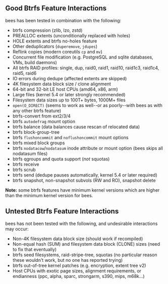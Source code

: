 Good Btrfs Feature Interactions
-------------------------------

bees has been tested in combination with the following:

* btrfs compression (zlib, lzo, zstd)
* PREALLOC extents (unconditionally replaced with holes)
* HOLE extents and btrfs no-holes feature
* Other deduplicators (`duperemove`, `jdupes`)
* Reflink copies (modern coreutils `cp` and `mv`)
* Concurrent file modification (e.g. PostgreSQL and sqlite databases, VMs, build daemons)
* All btrfs RAID profiles:  single, dup, raid0, raid1, raid10, raid1c3, raid1c4, raid5, raid6
* IO errors during dedupe (affected extents are skipped)
* 4K filesystem data block size / clone alignment
* 64-bit and 32-bit LE host CPUs (amd64, x86, arm)
* Large files (kernel 5.4 or later strongly recommended)
* Filesystem data sizes up to 100T+ bytes, 1000M+ files
* `open(O_DIRECT)` (seems to work as well--or as poorly--with bees as with any other btrfs feature)
* btrfs-convert from ext2/3/4
* btrfs `autodefrag` mount option
* btrfs balance (data balances cause rescan of relocated data)
* btrfs block-group-tree
* btrfs `flushoncommit` and `noflushoncommit` mount options
* btrfs mixed block groups
* btrfs `nodatacow`/`nodatasum` inode attribute or mount option (bees skips all nodatasum files)
* btrfs qgroups and quota support (_not_ squotas)
* btrfs receive
* btrfs scrub
* btrfs send (dedupe pauses automatically, kernel 5.4 or later required)
* btrfs snapshot, non-snapshot subvols (RW and RO), snapshot delete

**Note:** some btrfs features have minimum kernel versions which are
higher than the minimum kernel version for bees.

Untested Btrfs Feature Interactions
-----------------------------------

bees has not been tested with the following, and undesirable interactions may occur:

* Non-4K filesystem data block size (should work if recompiled)
* Non-equal hash (SUM) and filesystem data block (CLONE) sizes (need to fix that eventually)
* btrfs seed filesystems, raid-stripe-tree, squotas (no particular reason these wouldn't work, but no one has reported trying)
* btrfs out-of-tree kernel patches (e.g. encryption, extent tree v2)
* Host CPUs with exotic page sizes, alignment requirements, or endianness (ppc, alpha, sparc, strongarm, s390, mips, m68k...)

